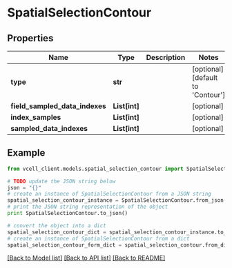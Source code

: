 # SpatialSelectionContour


## Properties
Name | Type | Description | Notes
------------ | ------------- | ------------- | -------------
**type** | **str** |  | [optional] [default to 'Contour']
**field_sampled_data_indexes** | **List[int]** |  | [optional] 
**index_samples** | **List[int]** |  | [optional] 
**sampled_data_indexes** | **List[int]** |  | [optional] 

## Example

```python
from vcell_client.models.spatial_selection_contour import SpatialSelectionContour

# TODO update the JSON string below
json = "{}"
# create an instance of SpatialSelectionContour from a JSON string
spatial_selection_contour_instance = SpatialSelectionContour.from_json(json)
# print the JSON string representation of the object
print SpatialSelectionContour.to_json()

# convert the object into a dict
spatial_selection_contour_dict = spatial_selection_contour_instance.to_dict()
# create an instance of SpatialSelectionContour from a dict
spatial_selection_contour_form_dict = spatial_selection_contour.from_dict(spatial_selection_contour_dict)
```
[[Back to Model list]](../README.md#documentation-for-models) [[Back to API list]](../README.md#documentation-for-api-endpoints) [[Back to README]](../README.md)


